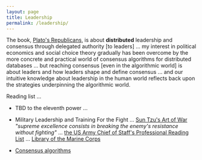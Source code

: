 ```yaml
---
layout: page
title: Leadership
permalink: /leadership/
---
```


The book, [Plato's Republicans](http://www.platosrepublicans.com/), is about **distributed** leadership and consensus through delegated authority [to leaders] ... my interest in political economics and social choice theory gradually has been overcome by the more concrete and practical world of consensus algorithms for distributed databases ... but reaching consensus [even in the algorithmic world] is about leaders and how leaders shape and define consensus ... and our intuitive knowledge about leadership in the human world reflects back upon the strategies underpinning the algorithmic world.

Reading list ...

* TBD to the eleventh power ...

* Military Leadership and Training For the Fight ... [Sun Tzu's Art of War](http://classics.mit.edu/Tzu/artwar.html) *"supreme excellence consists in breaking the enemy's resistance without fighting"* ... [the US Army Chief of Staff's Professional Reading List](http://www.history.army.mil/html/books/105/105-1-1/index.html) ... [Library of the Marine Corps](http://guides.grc.usmcu.edu/content.php?pid=408059&sid=3735520)

* [Consensus algorithms](http://markbruns.github.io/algorithms/social/leadership/2015/09/23/Consensus.html)
